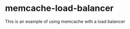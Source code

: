 memcache-load-balancer
======================

This is an example of using memcache with a load balancer
